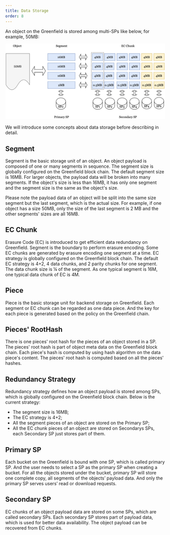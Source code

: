```yaml
---
title: Data Storage
order: 8
---
```


An object on the Greenfield is stored among multi-SPs like below, for example, 50MB:
<div align=left><img src="../../asset/10-SP-EC.jpg" alt="EC.png" width="700"/></div>

We will introduce some concepts about data storage before describing in detail.

## Segment 
Segment is the basic storage unit of an object. An object payload is composed of one
or many segments in sequence. The segment size is globally configured on the Greenfield
block chain. The default segment size is 16MB.  For larger objects, the payload data will
be broken into many segments. If the object's size is less than 16MB, it has only one
segment and the segment size is the same as the object's size.

Please note the payload data of an object will be split into the same size segment
but the last segment, which is the actual size. For example, if one object has a size
50MB, only the size of the last segment is 2 MB and the other segments' sizes are all 16MB.

## EC Chunk 
Erasure Code (EC) is introduced to get efficient data redundancy on Greenfield. Segment
is the boundary to perform erasure encoding. Some EC chunks are generated by erasure 
encoding one segment at a time. EC strategy is globally configured on the Greenfield block
chain. The default EC strategy is 4+2, 4 data chunks, and 2 parity chunks for one segment.
The data chunk size is ¼ of the segment. As one typical segment is 16M, one typical data chunk
of EC is 4M.

## Piece
Piece is the basic storage unit for backend storage on Greenfield. Each segment or EC chunk
can be regarded as one data piece. And the key for each piece is generated based on the
policy on the Greenfield chain.

## Pieces' RootHash
There is one pieces' root hash for the pieces of an object stored in a SP. The pieces' root
hash is part of object meta data on the Greenfield block chain. Each piece's hash is computed
by using hash algorithm on the data piece's content. The pieces' root hash is computed based
on all the pieces' hashes.

## Redundancy Strategy
Redundancy strategy defines how an object payload is stored among SPs, which is globally
configured on the Greenfield block chain. Below is the current strategy:
* The segment size is 16MB;
* The EC strategy is 4+2;
* All the segment pieces of an object are stored on the Primary SP;
* All the EC chunk pieces of an object are stored on Secondarys SPs, each Secondary SP just
  stores part of them.

## Primary SP
Each bucket on the Greenfield is bound with one SP, which is called primary SP. And the user
needs to select a SP as the primary SP when creating a bucket. For all the objects stored
under the bucket, primary SP will store one complete copy, all segments of the objects’
payload data. And only the primary SP serves users’ read or download requests.

## Secondary SP 
EC chunks of an object payload data are stored on some SPs, which are called secondary SPs.
Each secondary SP stores part of payload data, which is used for better data availability.
The object payload can be recovered from EC chunks.

